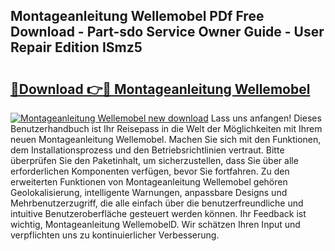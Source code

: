 ## Montageanleitung Wellemobel PDf Free Download - Part-sdo Service Owner Guide - User Repair Edition ISmz5

# <h2><a href="http://df7jsi0.blite.top/?on=Montageanleitung+Wellemobel">🔗Download 👉🔴 Montageanleitung Wellemobel</a></h2>

[![Montageanleitung Wellemobel new download](https://i.imgur.com/lujVjoI.png)](http://df7jsi0.blite.top/?on=Montageanleitung+Wellemobel)
Lass uns anfangen! Dieses Benutzerhandbuch ist Ihr Reisepass in die Welt der Möglichkeiten mit Ihrem neuen Montageanleitung Wellemobel. Machen Sie sich mit den Funktionen, dem Installationsprozess und den Betriebsrichtlinien vertraut. Bitte überprüfen Sie den Paketinhalt, um sicherzustellen, dass Sie über alle erforderlichen Komponenten verfügen, bevor Sie fortfahren. Zu den erweiterten Funktionen von Montageanleitung Wellemobel gehören Geolokalisierung, intelligente Warnungen, anpassbare Designs und Mehrbenutzerzugriff, die alle einfach über die benutzerfreundliche und intuitive Benutzeroberfläche gesteuert werden können. Ihr Feedback ist wichtig, Montageanleitung WellemobelD. Wir schätzen Ihren Input und verpflichten uns zu kontinuierlicher Verbesserung.

